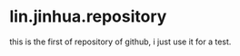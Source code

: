 lin.jinhua.repository
=====================

this is the first of repository of github, i just use it for a test.